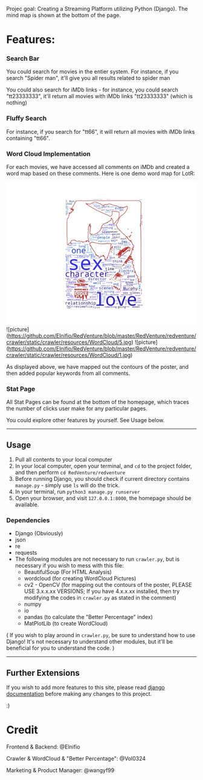 Projec goal: Creating a Streaming Platform utilizing Python (Django). The mind map is shown at the bottom of the page.

# Features:

### Search Bar
You could search for movies in the entier system. 
For instance, if you search "Spider man", 
it'll give you all results related to spider man

You could also search for iMDb links - for instance, you could search "tt23333333", it'll return all movies with iMDb links "tt23333333" (which is nothing)

### Fluffy Search
For instance, if you search for "tt66", it will return all movies with iMDb links containing "tt66".

### Word Cloud Implementation
For each movies, we have accessed all comments on iMDb and created a word map based on these comments.
Here is one demo word map for LotR:

![picture](https://github.com/Elnifio/RedVenture/blob/master/RedVenture/redventure/crawler/static/crawler/resources/WordCloud/13.jpg)
![picture]
(https://github.com/Elnifio/RedVenture/blob/master/RedVenture/redventure/crawler/static/crawler/resources/WordCloud/5.jpg)
![picture]
(https://github.com/Elnifio/RedVenture/blob/master/RedVenture/redventure/crawler/static/crawler/resources/WordCloud/1.jpg)

As displayed above, we have mapped out the contours of the poster, and then added popular keywords from all comments.

### Stat Page
All Stat Pages can be found at the bottom of the homepage, 
which traces the number of clicks user make for any particular pages.

You could explore other features by yourself. See Usage below.

* * *

## Usage

1. Pull all contents to your local computer
2. In your local computer, open your terminal, and `cd` to the project folder, and then perform `cd RedVenture/redventure`
3. Before running Django, you should check if current directory contains `manage.py` - simply use `ls` will do the trick.
4. In your terminal, run `python3 manage.py runserver`
5. Open your browser, and visit `127.0.0.1:8000`, the homepage should be available.

### Dependencies
- Django (Obviously)
- json
- re
- requests
- The following modules are not necessary to run `crawler.py`, but is necessary if you wish to mess with this file:
  - BeautifulSoup (For HTML Analysis)
  - wordcloud (for creating WordCloud Pictures)
  - cv2 - OpenCV (for mapping out the contours of the poster, PLEASE USE 3.x.x.xx VERSIONS; If you have 4.x.x.xx installed, then try modifying the codes in `crawler.py` as stated in the comment)
  - numpy
  - io
  - pandas (to calculate the "Better Percentage" index)
  - MatPlotLib (to create WordCloud)

(
If you wish to play around in `crawler.py`, 
be sure to understand how to use Django! 
It's not necessary to understand other modules, 
but it'll be beneficial for you to understand the code.
)

* * *
## Further Extensions
If you wish to add more features to this site, 
please read [django documentation](https://www.djangoproject.com/) 
before making any changes to this project. 

:)


# Credit
Frontend & Backend: @Elnifio

Crawler & WordCloud & "Better Percentage": @Vol0324

Marketing & Product Manager: @wangyf99
